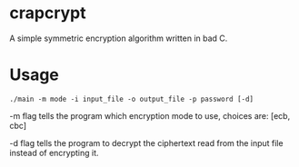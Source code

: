 # crapcrypt
A simple symmetric encryption algorithm written in bad C.

# Usage
`./main -m mode -i input_file -o output_file -p password [-d]`

-m flag tells the program which encryption mode to use, choices are: [ecb, cbc]

-d flag tells the program to decrypt the ciphertext read from the input file instead of encrypting it.
